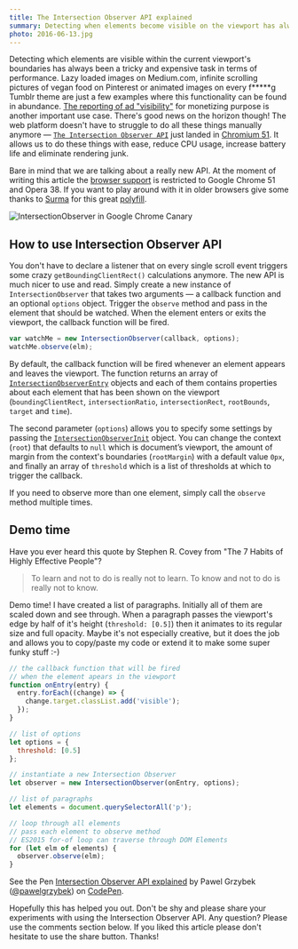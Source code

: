 ```yaml
---
title: The Intersection Observer API explained
summary: Detecting when elements become visible on the viewport has always been an expensive task. Not anymore — the Intersection Observer API just landed in Chromium.
photo: 2016-06-13.jpg
---
```


Detecting which elements are visible within the current viewport's boundaries has always been a tricky and expensive task in terms of performance. Lazy loaded images on Medium.com, infinite scrolling pictures of vegan food on Pinterest or animated images on every f*****g Tumblr theme are just a few examples where this functionality can be found in abundance. [The reporting of ad "visibility"](https://www.iab.com/viewability-has-arrived-what-you-need-to-know-to-see-through-this-sea-change/) for monetizing purpose is another important use case. There's good news on the horizon though! The web platform doesn't have to struggle to do all these things manually anymore — [`The Intersection Observer API`](https://www.w3.org/TR/intersection-observer/) just landed in [Chromium 51](https://blog.chromium.org/2016/05/new-apis-to-help-developers-improve.html). It allows us to do these things with ease, reduce CPU usage, increase battery life and eliminate rendering junk.

Bare in mind that we are talking about a really new API. At the moment of writing this article the [browser support](https://www.chromestatus.com/feature/5695342691483648) is restricted to Google Chrome 51 and Opera 38. If you want to play around with it in older browsers give some thanks to [Surma](https://twitter.com/dassurma) for this great [polyfill](https://github.com/surma-dump/IntersectionObserver/blob/polyfill/polyfill/intersectionobserver-polyfill.js).

![IntersectionObserver in Google Chrome Canary](/photos/2016-06-13-1.jpg)

## How to use Intersection Observer API

You don't have to declare a listener that on every single scroll event triggers some crazy `getBoundingClientRect()` calculations anymore. The new API is much nicer to use and read. Simply create a new instance of `IntersectionObserver` that takes two arguments — a callback function and an optional `options` object. Trigger the `observe` method and pass in the element that should be watched. When the element enters or exits the viewport, the callback function will be fired.

```js
var watchMe = new IntersectionObserver(callback, options);
watchMe.observe(elm);
```

By default, the callback function will be fired whenever an element appears and leaves the viewport. The function returns an array of [`IntersectionObserverEntry`](https://www.w3.org/TR/intersection-observer/#intersection-observer-entry) objects and each of them contains properties about each element that has been shown on the viewport (`boundingClientRect`, `intersectionRatio`, `intersectionRect`, `rootBounds`, `target` and `time`).

The second parameter (`options`) allows you to specify some settings by passing the [`IntersectionObserverInit`](https://www.w3.org/TR/intersection-observer/#intersection-observer-init) object. You can change the context (`root`) that defaults to `null` which is document’s viewport, the amount of margin from the context's boundaries (`rootMargin`) with a default value `0px`, and finally an array of `threshold` which is a list of thresholds at which to trigger the callback.

If you need to observe more than one element, simply call the `observe` method multiple times.

## Demo time

Have you ever heard this quote by Stephen R. Covey from "The 7 Habits of Highly Effective People"?

> To learn and not to do is really not to learn. To know and not to do is really not to know.

Demo time! I have created a list of paragraphs. Initially all of them are scaled down and see through. When a paragraph passes the viewport's edge by half of it's height (`threshold: [0.5]`) then it animates to its regular size and full opacity. Maybe it's not especially creative, but it does the job and allows you to copy/paste my code or extend it to make some super funky stuff :-)

```js
// the callback function that will be fired
// when the element apears in the viewport
function onEntry(entry) {
  entry.forEach((change) => {
    change.target.classList.add('visible');
  });
}

// list of options
let options = {
  threshold: [0.5]
};

// instantiate a new Intersection Observer
let observer = new IntersectionObserver(onEntry, options);

// list of paragraphs
let elements = document.querySelectorAll('p');

// loop through all elements
// pass each element to observe method
// ES2015 for-of loop can traverse through DOM Elements
for (let elm of elements) {
  observer.observe(elm);
}
```

<p data-height="400" data-theme-id="dark" data-slug-hash="YWqWXJ" data-default-tab="result" data-user="pawelgrzybek" data-embed-version="2" data-preview="true" class="codepen">See the Pen <a href="https://codepen.io/pawelgrzybek/pen/YWqWXJ/">Intersection Observer API explained</a> by Pawel Grzybek (<a href="https://codepen.io/pawelgrzybek">@pawelgrzybek</a>) on <a href="http://codepen.io">CodePen</a>.</p>
<script async src="//assets.codepen.io/assets/embed/ei.js"></script>

Hopefully this has helped you out. Don't be shy and please share your experiments with using the Intersection Observer API. Any question? Please use the comments section below. If you liked this article please don't hesitate to use the share button. Thanks!
